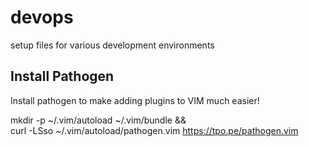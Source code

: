 devops
======

setup files for various development environments



## Install Pathogen

Install pathogen to make adding plugins to VIM much easier!

  mkdir -p ~/.vim/autoload ~/.vim/bundle && \
  curl -LSso ~/.vim/autoload/pathogen.vim https://tpo.pe/pathogen.vim 
